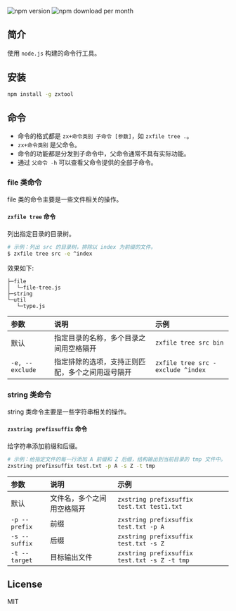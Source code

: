 ![![npm version](https://img.shields.io/npm/v/zxtool.svg?style=for-the-badge)](https://www.npmjs.com/package/zxtool)
![![npm download per month](https://img.shields.io/npm/dm/zxtool.svg?style=for-the-badge)](https://www.npmjs.com/package/zxtool)

## 简介

使用 `node.js` 构建的命令行工具。

## 安装

```bash
npm install -g zxtool
```

## 命令

- 命令的格式都是 `zx+命令类别 子命令 [参数]`，如 `zxfile tree .`。
- `zx+命令类别` 是父命令。
- 命令的功能都是分发到子命令中，父命令通常不具有实际功能。
- 通过 `父命令 -h` 可以查看父命令提供的全部子命令。

### file 类命令

file 类的命令主要是一些文件相关的操作。

#### `zxfile tree` 命令

列出指定目录的目录树。

```bash
# 示例：列出 src 的目录树，排除以 index 为前缀的文件。
$ zxfile tree src -e ^index
```

效果如下:

```
├─file
│  └─file-tree.js
├─string
└─util
   └─type.js
```

| 参数 | 说明 | 示例 |
| :-- | :-- | :-- |
| 默认 | 指定目录的名称，多个目录之间用空格隔开 | `zxfile tree src bin` |
| `-e, --exclude` | 指定排除的选项，支持正则匹配，多个之间用逗号隔开 | `zxfile tree src -exclude ^index` |

### string 类命令

string 类命令主要是一些字符串相关的操作。

#### `zxstring prefixsuffix` 命令

给字符串添加前缀和后缀。

```bash
# 示例：给指定文件的每一行添加 A 前缀和 Z 后缀，结构输出到当前目录的 tmp 文件中。
zxstring prefixsuffix test.txt -p A -s Z -t tmp
```

| 参数 | 说明 | 示例 |
| :-- | :-- | :-- |
| 默认 | 文件名，多个之间用空格隔开 | `zxstring prefixsuffix test.txt test1.txt` |
| `-p --prefix` | 前缀 | `zxstring prefixsuffix test.txt -p A` |
| `-s --suffix` | 后缀 | `zxstring prefixsuffix test.txt -s Z` |
| `-t --target` | 目标输出文件 | `zxstring prefixsuffix test.txt -s Z -t tmp` |

## License

MIT
